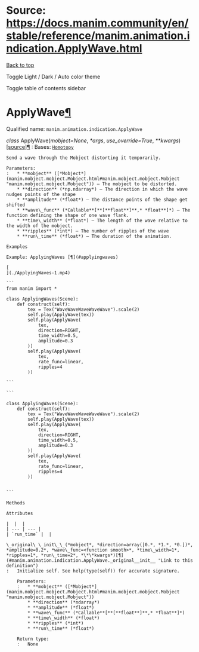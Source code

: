 # Source: https://docs.manim.community/en/stable/reference/manim.animation.indication.ApplyWave.html

[Back to top](#)

Toggle Light / Dark / Auto color theme

Toggle table of contents sidebar

ApplyWave[¶](#applywave "Link to this heading")
===============================================

Qualified name: `manim.animation.indication.ApplyWave`

*class* ApplyWave(*mobject=None*, *\*args*, *use\_override=True*, *\*\*kwargs*)[[source]](../_modules/manim/animation/indication.html#ApplyWave)[¶](#manim.animation.indication.ApplyWave "Link to this definition")
:   Bases: [`Homotopy`](manim.animation.movement.Homotopy.html#manim.animation.movement.Homotopy "manim.animation.movement.Homotopy")

    Send a wave through the Mobject distorting it temporarily.

    Parameters:
    :   * **mobject** ([*Mobject*](manim.mobject.mobject.Mobject.html#manim.mobject.mobject.Mobject "manim.mobject.mobject.Mobject")) – The mobject to be distorted.
        * **direction** (*np.ndarray*) – The direction in which the wave nudges points of the shape
        * **amplitude** (*float*) – The distance points of the shape get shifted
        * **wave\_func** (*Callable**[**[**float**]**,* *float**]*) – The function defining the shape of one wave flank.
        * **time\_width** (*float*) – The length of the wave relative to the width of the mobject.
        * **ripples** (*int*) – The number of ripples of the wave
        * **run\_time** (*float*) – The duration of the animation.

    Examples

    Example: ApplyingWaves [¶](#applyingwaves)

    [
    ](./ApplyingWaves-1.mp4)

    ```
    from manim import *

    class ApplyingWaves(Scene):
        def construct(self):
            tex = Tex("WaveWaveWaveWaveWave").scale(2)
            self.play(ApplyWave(tex))
            self.play(ApplyWave(
                tex,
                direction=RIGHT,
                time_width=0.5,
                amplitude=0.3
            ))
            self.play(ApplyWave(
                tex,
                rate_func=linear,
                ripples=4
            ))

    ```

    ```

    class ApplyingWaves(Scene):
        def construct(self):
            tex = Tex("WaveWaveWaveWaveWave").scale(2)
            self.play(ApplyWave(tex))
            self.play(ApplyWave(
                tex,
                direction=RIGHT,
                time_width=0.5,
                amplitude=0.3
            ))
            self.play(ApplyWave(
                tex,
                rate_func=linear,
                ripples=4
            ))


    ```

    Methods

    Attributes

    |  |  |
    | --- | --- |
    | `run_time` |  |

    \_original\_\_init\_\_(*mobject*, *direction=array([0.*, *1.*, *0.])*, *amplitude=0.2*, *wave\_func=<function smooth>*, *time\_width=1*, *ripples=1*, *run\_time=2*, *\*\*kwargs*)[¶](#manim.animation.indication.ApplyWave._original__init__ "Link to this definition")
    :   Initialize self. See help(type(self)) for accurate signature.

        Parameters:
        :   * **mobject** ([*Mobject*](manim.mobject.mobject.Mobject.html#manim.mobject.mobject.Mobject "manim.mobject.mobject.Mobject"))
            * **direction** (*ndarray*)
            * **amplitude** (*float*)
            * **wave\_func** (*Callable**[**[**float**]**,* *float**]*)
            * **time\_width** (*float*)
            * **ripples** (*int*)
            * **run\_time** (*float*)

        Return type:
        :   None
